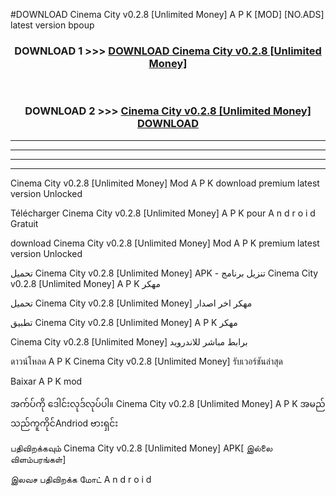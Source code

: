 #DOWNLOAD Cinema City v0.2.8  [Unlimited Money] A P K [MOD] [NO.ADS] latest version bpoup



<div align="center">

<h3>DOWNLOAD 1 >>> <a href="https://teeasianyam.web.app?sq=Cinema City v0.2.8  [Unlimited Money]">DOWNLOAD Cinema City v0.2.8  [Unlimited Money] </a></h3><br>

<h3>DOWNLOAD 2 >>> <a href="https://teeasianyam.web.app?sq=Cinema City v0.2.8  [Unlimited Money] ">Cinema City v0.2.8  [Unlimited Money]  DOWNLOAD </a></h3>

</div>


----------------------------------------------------------

----------------------------------------------------------

----------------------------------------------------------

----------------------------------------------------------


Cinema City v0.2.8  [Unlimited Money]  Mod A P K download premium latest version Unlocked

Télécharger Cinema City v0.2.8  [Unlimited Money]  A P K pour A n d r o i d Gratuit

download Cinema City v0.2.8  [Unlimited Money]  Mod A P K premium latest version Unlocked

تحميل Cinema City v0.2.8  [Unlimited Money]  APK - تنزيل برنامج Cinema City v0.2.8  [Unlimited Money]  A P K مهكر

تحميل Cinema City v0.2.8  [Unlimited Money]  مهكر اخر اصدار

تطبيق Cinema City v0.2.8  [Unlimited Money]  A P K مهكر

Cinema City v0.2.8  [Unlimited Money]  برابط مباشر للاندرويد

ดาวน์โหลด A P K Cinema City v0.2.8  [Unlimited Money]  รับเวอร์ชันล่าสุด

Baixar A P K mod

အက်ပ်ကို ဒေါင်းလုဒ်လုပ်ပါ။ Cinema City v0.2.8  [Unlimited Money]  A P K အမည်သည်ကူကိုင်Andriod ဗားရှင်း

பதிவிறக்கவும் Cinema City v0.2.8  [Unlimited Money]  APK[ இல்லை விளம்பரங்கள்] 
 
இலவச பதிவிறக்க மோட் A n d r o i d



